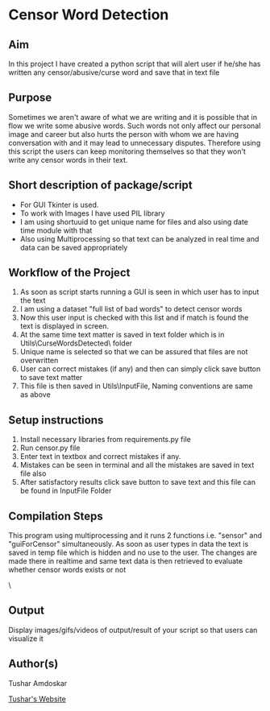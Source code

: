 # Censor Word Detection

## Aim

In this project I have created a python script that will alert user if he/she has written any censor/abusive/curse word and save that in text file

## Purpose

Sometimes we aren't aware of what we are writing and it is possible that in flow we write some abusive words. Such words not only affect our personal image and career but also hurts the person with whom we are having conversation with and it may lead to unnecessary disputes. Therefore using this script the users can keep monitoring themselves so that they won't write any censor words in their text.  

## Short description of package/script

- For GUI Tkinter is used.
- To work with Images I have used PIL library
- I am using shortuuid to get unique name for files and also using date time module with that
- Also using Multiprocessing so that text can be analyzed in real time and data can be saved appropriately


## Workflow of the Project

1. As soon as script starts running a GUI is seen in which user has to input the text
2. I am using a dataset "full list of bad words" to detect censor words
3. Now this user input is checked with this list and if match is found the text is displayed in screen.
4. At the same time text matter is saved in text folder which is in Utils\CurseWordsDetected\ folder
5. Unique name is selected so that we can be assured that files are not overwritten
6. User can correct mistakes (if any) and then can simply click save button to save text matter
7. This file is then saved in Utils\InputFile, Naming conventions are same as above



## Setup instructions

1. Install necessary libraries from requirements.py file
2. Run censor.py file
3. Enter text in textbox and correct mistakes if any.
4. Mistakes can be seen in terminal and all the mistakes are saved in text file also
5. After satisfactory results click save button to save text and this file can be found in InputFile Folder 

## Compilation Steps

This program using multiprocessing and it runs 2 functions i.e. "sensor" and "guiForCensor" simultaneously.
As soon as user types in data the text is saved in temp file which is hidden and no use to the user.
The changes are made there in realtime and same text data is then retrieved to evaluate whether censor words exists or not

\
## Output

Display images/gifs/videos of output/result of your script so that users can visualize it


## Author(s)

Tushar Amdoskar

[Tushar's Website](https://tusharamd.github.io/)
